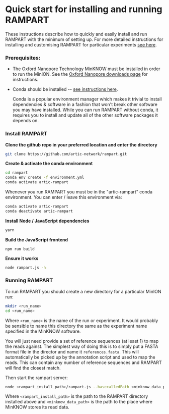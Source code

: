 # Quick start for installing and running RAMPART

These instructions describe how to quickly and easily install and run RAMPART with the minimum of setting up. For more detailed instructions for installing and customising RAMPART for particular experiments [see here](installation).

### Prerequisites:
* The Oxford Nanopore Technology MinKNOW must be installed in order to run the MinION. 
See the [Oxford Nanopore downloads page](https://community.nanoporetech.com/downloads) for instructions.

* Conda should be installed -- [see instructions here](https://conda.io/docs/user-guide/install/index.html).
 
  Conda is a popular environment manager which makes it trivial to install dependencies & software in a fashion that won't break other software you may have installed. While you can run RAMPART without conda, it requires you to install and update all of the other software packages it depends on.

### Install RAMPART

**Clone the github repo in your preferred location and enter the directory**
```bash
git clone https://github.com/artic-network/rampart.git
```

**Create & activate the conda environment**
```bash
cd rampart
conda env create -f environment.yml
conda activate artic-rampart
```

Whenever you run RAMPART you must be in the "artic-rampart" conda environment. You can enter / leave this environment via:
```bash
conda activate artic-rampart
conda deactivate artic-rampart
```

**Install Node / JavaScript dependencies**
```bash
yarn
```

**Build the JavaScript frontend**
```
npm run build
```

**Ensure it works**
```bash
node rampart.js -h
```

### Running RAMPART

To run RAMPART you should create a new directory for a particular MinION run: 

```bash
mkdir <run_name>
cd <run_name>
```

Where `<run_name>` is the name of the run or experiment. It would probably be sensible to name this directory the same as the experiment name specified in the MinKNOW software.

You will just need provide a set of reference sequences (at least 1) to map the reads against. The simplest way of doing this is to simply put a FASTA format file in the director and name it `references.fasta`. This will automatically be picked up by the annotation script and used to map the reads. This can contain any number of reference sequences and RAMPART will find the closest match.

Then start the rampart server:

```bash
node <rampart_install_path>/rampart.js --basecalledPath <minknow_data_path>/<run_name>/pass
```

Where `<rampart_install_path>` is the path to the RAMPART directory installed above and `<minknow_data_path>` is the path to the place where MinKNOW stores its read data.

